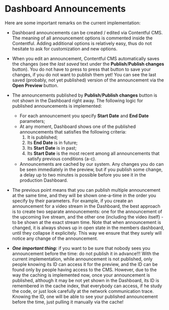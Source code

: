# Dashboard Announcements
Here are some important remarks on the current implementation:

- Dashboard announcements can be created / edited via Contentful CMS. The meaning of all announcement options is commented inside the Contentful. Adding additional options is relatively easy, thus do not hesitate to ask for customization and new options.

- When you edit an announcement, Contentful CMS automatically saves the changes (see the *last saved* text under the **Publish**/**Publish changes** button). You do not have to press to press that button to save your changes, if you do not want to publish them yet! You can see the last saved (probably, not yet published) version of the announcement via the **Open Preview** button.

- The announcements published by **Publish**/**Publish changes** button is not shown in the Dashboard right away. The following logic for published announcements is implemented:
  - For each announcement you specify **Start Date** and **End Date** parameters;
  - At any moment, Dashboard shows one of the published announcements that satisfies the following criteria:
    1.  It is published;
    2.  Its **End Date** is in future;
    3.  Its **Start Date** is in past;
    4.  Its **Start Date** is the most recent among all announcements that satisfy previous conditions (a-c).
  - Announcements are cached by our system. Any changes you do can be seen immediately in the preview, but if you publish some change, a delay up to two minutes is possible before you see it in the production Dashboard.

- The previous point means that you can publish multiple announcement at the same time, and they will be shown one-a-time in the order you specify by their parameters. For example, if you create an announcement for a video stream in the Dashboard, the best approach is to create two separate announcements: one for the announcement of the upcoming live stream, and the other one (including the video itself) - to be shown at the exact stream time. Note that when announcement is changed, it is always shows up in open state in the members dashboard, until they collapse it explicitely. This way we ensure that they surely will notice any change of the announcement.

- ***One important thing:*** if you want to be sure that nobody sees you announcement before the time: do not publish it in advance!!! With the current implementation, while announcement is not published, only people knowing its ID can access it for the preview, and the ID can be found only by people having access to the CMS. However, due to the way the caching is implemented now, once your announcement is published, although it may be not yet shown in the Dashboard, its ID is remembered in the cache index, that everybody can access, if he study the code, or just look carefully at the network communication trace. Knowing the ID, one will be able to see your published announcement before the time, just pulling it manually via the cache!
